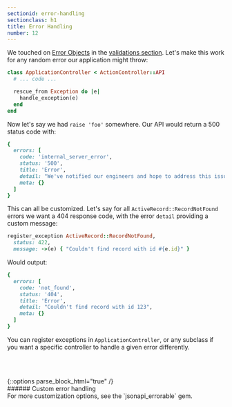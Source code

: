 ```yaml
---
sectionid: error-handling
sectionclass: h1
title: Error Handling
number: 12
---
```


We touched on [Error Objects](http://jsonapi.org/format/#errors) in the
[validations section](/entries#validations). Let's make this work for
any random error our application might throw:

```ruby
class ApplicationController < ActionController::API
  # ... code ...

  rescue_from Exception do |e|
    handle_exception(e)
  end
end
```

Now let's say we had `raise 'foo'` somewhere. Our API would return a 500
status code with:

```ruby
{
  errors: [
    code: 'internal_server_error',
    status: '500',
    title: 'Error',
    detail: "We've notified our engineers and hope to address this issue shortly.",
    meta: {}
  ]
}
```

This can all be customized. Let's say for all
`ActiveRecord::RecordNotFound` errors we want a 404 response code, with
the error `detail` providing a custom message:

```ruby
register_exception ActiveRecord::RecordNotFound,
  status: 422,
  message: ->(e) { "Couldn't find record with id #{e.id}" }
```

Would output:

```ruby
{
  errors: [
    code: 'not_found',
    status: '404',
    title: 'Error',
    detail: "Couldn't find record with id 123",
    meta: {}
  ]
}
```

You can register exceptions in `ApplicationController`, or any subclass
if you want a specific controller to handle a given error differently.


<div style="height: 3rem"></div>
{::options parse_block_html="true" /}
<div class='note info'>
###### Custom error handling
  <div class='note-content'>
  For more customization options, see the `jsonapi_errorable` gem.
  </div>
</div>
<div style="height: 7rem"></div>
